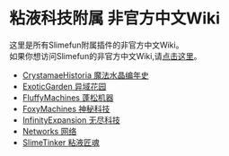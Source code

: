 # 粘液科技附属 非官方中文Wiki

这里是所有Slimefun附属插件的非官方中文Wiki。  
如果你想访问Slimefun的非官方中文Wiki,请[点击这里](https://slimefun-wiki.guizhanss.cn/)。

- [CrystamaeHistoria 魔法水晶编年史](/crystamae-historia/)
- [ExoticGarden 异域花园](/exotic-garden/)
- [FluffyMachines 蓬松机器](/fluffy-machines/)
- [FoxyMachines 神秘科技](/foxy-machines/)
- [InfinityExpansion 无尽科技](/infinity-expansion/)
- [Networks 网络](/networks/)
- [SlimeTinker 粘液匠魂](/slime-tinker/)
